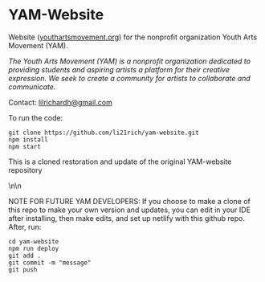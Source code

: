 # YAM-Website

Website (<a href="https://youthartmovement.org">youthartsmovement.org</a>) for the nonprofit organization Youth Arts Movement (YAM).

<i>The Youth Arts Movement (YAM) is a nonprofit organization dedicated to providing students and aspiring artists a platform for their creative expression. We seek to create a community for artists to collaborate and communicate.</i>

Contact: <a href="mailto:lilrichardh@gmail.com">lilrichardh@gmail.com</a>

To run the code:
```
git clone https://github.com/li21rich/yam-website.git
npm install
npm start
```

This is a cloned restoration and update of the original YAM-website repository

\n\n

NOTE FOR FUTURE YAM DEVELOPERS:
If you choose to make a clone of this repo to make your own version and updates, you can edit in your IDE after installing, then make edits, and set up netlify with this github repo. After, run: 
```
cd yam-website
npm run deploy
git add .
git commit -m "message"
git push
```
